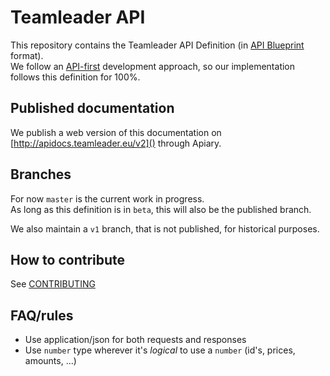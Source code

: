 # Teamleader API

This repository contains the Teamleader API Definition (in [API Blueprint](https://apiblueprint.org/) format).  
We follow an [API-first]('./docs/api-first.md) development approach, so our implementation follows this definition for 100%.


## Published documentation

We publish a web version of this documentation on [http://apidocs.teamleader.eu/v2]() through Apiary.


## Branches

For now `master` is the current work in progress.  
As long as this definition is in `beta`, this will also be the published branch.

We also maintain a `v1` branch, that is not published, for historical purposes.


## How to contribute

See [CONTRIBUTING](CONTRIBUTING.md)


## FAQ/rules

- Use application/json for both requests and responses
- Use `number` type wherever it's *logical* to use a `number` (id's, prices, amounts, ...)
